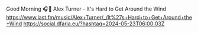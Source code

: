 Good Morning 🎧🎵 Alex Turner - It&#039;s Hard to Get Around the Wind  https://www.last.fm/music/Alex+Turner/_/It%27s+Hard+to+Get+Around+the+Wind https://social.dfaria.eu/?hashtag=2024-05-23T06:00:03Z